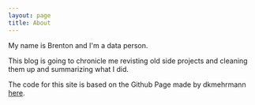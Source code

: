 ```yaml
---
layout: page
title: About 
---
```


My name is Brenton and I'm a data person.

This blog is going to chronicle me revisting old side projects and cleaning them up and summarizing what I did.

The code for this site is based on the Github Page made by dkmehrmann <a href="https://github.com/dkmehrmann/dkmehrmann.github.io">here</a>.
